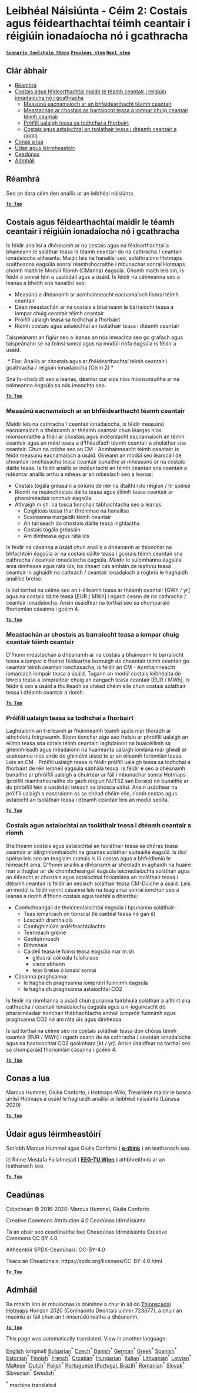 <h1><a class="anchor" id="national-level---step-2--costs-and-potentials-for-district-heating-in-representative-regions-or-cities" href="#national-level---step-2--costs-and-potentials-for-district-heating-in-representative-regions-or-cities"><i class="fa fa-link"></i></a>Leibhéal Náisiúnta - Céim 2: Costais agus féidearthachtaí téimh ceantair i réigiúin ionadaíocha nó i gcathracha</h1><p> <a href="guide-national-level-comprehensive-assessment-eed#part-iii-analysis-of-the-economic-potential-for-efficiency-in-heating-and-cooling_different-steps"><strong><code>Scenario Toolchain Steps</code></strong></a> <a href="step-1-identification-of-different-representative-cases-for-district-heating"><strong><code>Previous step</code></strong></a> <a href="Step-3-Calculation-of-decentral-heat-supply"><strong><code>Next step</code></strong></a><br/></p><h2><a class="anchor" id="table-of-contents" href="#table-of-contents"><i class="fa fa-link"></i></a> Clár ábhair</h2><ul><li> <a href="#introduction">Réamhrá</a></li><li> <a href="#costs-and-potentials-for-district-heating-in-representative-regions-or-cities">Costais agus féidearthachtaí maidir le téamh ceantair i réigiúin ionadaíocha nó i gcathracha</a><ul><li> <a href="#costs-and-potentials-for-district-heating-in-representative-regions-or-cities_economic-assessment-of-the-potential-for-district-heating">Measúnú eacnamaíoch ar an bhféidearthacht téamh ceantair</a></li><li> <a href="#costs-and-potentials-for-district-heating-in-representative-regions-or-cities_estimation-of-costs-for-the-transport-of-excess-heat-to-district-heating-areas">Meastachán ar chostais as barraíocht teasa a iompar chuig ceantair téimh ceantair</a></li><li> <a href="#costs-and-potentials-for-district-heating-in-representative-regions-or-cities_development-of-future-heat-load-profiles">Próifílí ualaigh teasa sa todhchaí a fhorbairt</a></li><li> <a href="#costs-and-potentials-for-district-heating-in-representative-regions-or-cities_calculation-of-costs-and-emissions-of-heat-supply-in-district-heating">Costais agus astaíochtaí an tsoláthair teasa i dtéamh ceantair a ríomh</a></li></ul></li><li> <a href="#how-to-cite">Conas a lua</a></li><li> <a href="#authors-and-reviewers">Údair agus léirmheastóirí</a></li><li> <a href="#license">Ceadúnas</a></li><li> <a href="#acknowledgement">Admháil</a></li></ul><h2><a class="anchor" id="introduction" href="#introduction"><i class="fa fa-link"></i></a> Réamhrá</h2><p> Seo an dara céim den anailís ar an leibhéal náisiúnta.</p><p><ins> <code><strong><a href="#table-of-contents">To Top</a></strong></code></ins></p><h2><a class="anchor" id="costs-and-potentials-for-district-heating-in-representative-regions-or-cities" href="#costs-and-potentials-for-district-heating-in-representative-regions-or-cities"><i class="fa fa-link"></i></a> Costais agus féidearthachtaí maidir le téamh ceantair i réigiúin ionadaíocha nó i gcathracha</h2><p> Is féidir anailísí a dhéanamh ar na costais agus na féidearthachtaí a bhaineann le soláthar teasa le téamh ceantair do na cathracha / ceantair ionadaíocha aitheanta. Maidir leis na hanailísí seo, soláthraíonn Hotmaps sraitheanna éagsúla sonraí réamhshocraithe i mbunachar sonraí Hotmaps chomh maith le Modúil Ríomh (CManna) éagsúla. Chomh maith leis sin, is féidir a sonraí féin a uaslódáil agus a úsáid. Is féidir na céimeanna seo a leanas a bheith sna hanailísí seo:</p><ul><li> Measúnú a dhéanamh ar acmhainneacht eacnamaíoch líonraí téimh ceantair</li><li> Déan meastachán ar na costais a bhaineann le barraíocht teasa a iompar chuig ceantair téimh ceantair</li><li> Próifílí ualaigh teasa sa todhchaí a fhorbairt</li><li> Ríomh costais agus astaíochtaí an tsoláthair teasa i dtéamh ceantair</li></ul><p> Taispeánann an figiúr seo a leanas an nós imeachta seo go grafach agus taispeánann sé na foinsí sonraí agus na modúil ríofa éagsúla is féidir a úsáid.</p><img alt="" src="../images/Hotmaps_ApproachNational_Step2.png"/> * Fíor: Anailís ar chostais agus ar fhéidearthachtaí téimh ceantair i gcathracha / réigiúin ionadaíocha (Céim 2) *<p> Sna fo-chaibidlí seo a leanas, déantar cur síos níos mionsonraithe ar na céimeanna éagsúla sa nós imeachta seo.</p><p><ins> <code><strong><a href="#table-of-contents">To Top</a></strong></code></ins></p><h3><a class="anchor" id="economic-assessment-of-the-potential-for-district-heating" href="#economic-assessment-of-the-potential-for-district-heating"><i class="fa fa-link"></i></a> Measúnú eacnamaíoch ar an bhféidearthacht téamh ceantair</h3><p> Maidir leis na cathracha / ceantair ionadaíocha, is féidir measúnú eacnamaíoch a dhéanamh ar théamh ceantair chun léargas níos mionsonraithe a fháil ar chostais agus indéantacht eacnamaíoch an téimh ceantair agus an méid teasa a d’fhéadfadh téamh ceantair a sholáthar sna ceantair. Chun na críche seo an CM - Acmhainneacht téimh ceantair: is féidir measúnú eacnamaíoch a úsáid. Gineann an modúl seo léarscáil de cheantair ionchasacha teasa ceantair bunaithe ar mheasúnú ar na costais dáilte teasa. Is féidir anailís ar indéantacht an téimh ceantair sna ceantair a ndéantar anailís orthu a mheas ar an mbealach seo a leanas:</p><ul><li> Costais tógála gréasáin a oiriúnú de réir na dtaithí i do réigiún / tír spéise</li><li> Ríomh na meánchostais dáilte teasa agus éilimh teasa ceantair ar pharaiméadair ionchuir éagsúla</li><li> Athraigh m.sh. na tosca tionchair tábhachtacha seo a leanas:<ul><li> Coigilteas teasa thar thréimhse na hanailíse</li><li> Scaireanna margaidh téimh ceantair</li><li> An tairseach do chostais dáilte teasa inghlactha</li><li> Costais tógála gréasáin</li><li> Am dímheasa agus ráta úis</li></ul></li></ul><p> Is féidir na cásanna a úsáid chun anailís a dhéanamh ar thionchar na bhfachtóirí éagsúla ar na costais dáilte teasa i gcórais téimh ceantair sna cathracha / ceantair ionadaíocha éagsúla. Maidir le suíomhanna éagsúla ama dímheasa agus ráta úis, ba cheart cás amháin de leathnú teasa ceantair in aghaidh na cathrach / ceantair ionadaíoch a roghnú le haghaidh anailíse breise.</p><p> Is iad torthaí na céime seo an t-éileamh teasa ar théamh ceantair [GWh / yr] agus na costais dáilte teasa [EUR / MWh] i ngach ceann de na cathracha / ceantair ionadaíocha. Ansin úsáidfear na torthaí seo sa chomparáid fhoriomlán cásanna i gcéim 4.</p><p><ins> <code><strong><a href="#table-of-contents">To Top</a></strong></code></ins></p><h3><a class="anchor" id="estimation-of-costs-for-the-transport-of-excess-heat-to-district-heating-areas" href="#estimation-of-costs-for-the-transport-of-excess-heat-to-district-heating-areas"><i class="fa fa-link"></i></a> Meastachán ar chostais as barraíocht teasa a iompar chuig ceantair téimh ceantair</h3><p> D’fhonn meastachán a dhéanamh ar na costais a bhaineann le barraíocht teasa a iompar ó fhoinsí féideartha lasmuigh de cheantair téimh ceantair go ceantair téimh ceantair ionchasacha, is féidir an CM - Acmhainneacht iomarcach iompair teasa a úsáid. Tugann an modúl costais leibhéalta de bhreis teasa a iompraítear chuig an eangach teasa ceantair [EUR / MWh]. Is féidir é seo a úsáid a thuilleadh sa chéad chéim eile chun costais soláthair teasa i dtéamh ceantair a ríomh.</p><p><ins> <code><strong><a href="#table-of-contents">To Top</a></strong></code></ins></p><h3><a class="anchor" id="development-of-future-heat-load-profiles" href="#development-of-future-heat-load-profiles"><i class="fa fa-link"></i></a> Próifílí ualaigh teasa sa todhchaí a fhorbairt</h3><p> Laghdaíonn an t-éileamh ar fhuinneamh téamh spáis mar thoradh ar athchóiriú foirgneamh. Bíonn tionchar aige seo freisin ar phróifílí ualaigh an éilimh teasa sna córais téimh ceantair: laghdaíonn na buaicéilimh sa gheimhreadh agus méadaíonn na huaireanta ualaigh iomlána mar gheall ar scaireanna níos airde de ghiniúint uisce te ar an éileamh foriomlán teasa. Leis an CM - Próifílí ualaigh teasa is féidir próifílí ualaigh teasa sa todhchaí a fhorbairt de réir leibhéil éagsúla sábhála teasa. Is féidir é seo a dhéanamh bunaithe ar phróifílí ualaigh a chuirtear ar fáil i mbunachar sonraí Hotmaps (próifílí réamhshocraithe do gach réigiún NUTS2 san Eoraip) nó bunaithe ar do phróifílí féin a uaslódáil isteach sa bhosca uirlisí. Ansin úsáidtear na próifílí ualaigh a eascraíonn as sa chéad chéim eile, ríomh costas agus astaíocht an tsoláthair teasa i dtéamh ceantair leis an modúl seolta.</p><p><ins> <code><strong><a href="#table-of-contents">To Top</a></strong></code></ins></p><h3><a class="anchor" id="calculation-of-costs-and-emissions-of-heat-supply-in-district-heating" href="#calculation-of-costs-and-emissions-of-heat-supply-in-district-heating"><i class="fa fa-link"></i></a> Costais agus astaíochtaí an tsoláthair teasa i dtéamh ceantair a ríomh</h3><p> Braitheann costais agus astaíochtaí an tsoláthair teasa sa chóras teasa ceantair ar idirghníomhaíocht na gcumas soláthair suiteáilte éagsúil. Is díol spéise leis seo an teaglaim cumais is lú costas agus a bhfeidhmiú le himeacht ama. D’fhonn anailís a dhéanamh ar sheoladh in aghaidh na huaire mar a thugtar air de chomhcheangail éagsúla teicneolaíochta soláthair agus an éifeacht ar chostais agus astaíochtaí foriomlána an tsoláthair teasa i dtéamh ceantair is féidir an seoladh soláthair teasa CM-Dúiche a úsáid. Leis an modúl is féidir roinnt cásanna leis na teaglamaí sonraí ionchuir seo a leanas a ríomh d’fhonn costais agus tairbhí a dhíorthú:</p><ul><li> Comhcheangail de theicneolaíochtaí éagsúla i bpunanna soláthair:<ul><li> Teas iomarcach ón tionscal (le caidéal teasa nó gan é)</li><li> Loscadh dramhaíola</li><li> Comhghiniúint ardéifeachtúlachta</li><li> Teirmeach gréine</li><li> Geoiteirmeach</li><li> Bithmhais</li><li> Caidéil teasa le foinsí teasa éagsúla mar m.sh.<ul><li> gléasraí cóireála fuíolluisce</li><li> uisce abhann</li><li> teas breise ó ionaid sonraí</li></ul></li></ul></li><li> Cásanna praghsanna:<ul><li> le haghaidh praghsanna iompróirí fuinnimh éagsúla</li><li> le haghaidh praghsanna astaíochtaí CO2</li></ul></li></ul><p> Is féidir na ríomhanna a úsáid chun punanna tairbhiúla soláthair a aithint sna cathracha / ceantair ionadaíocha éagsúla agus a n-íogaireacht do pharaiméadair tionchair thábhachtacha amhail iompróir fuinnimh agus praghsanna CO2 nó am ráta úis agus dímheasa.</p><p> Is iad torthaí na céime seo na costais soláthair teasa don chóras téimh ceantair [EUR / MWh] i ngach ceann de na cathracha / ceantair ionadaíocha agus na hastaíochtaí CO2 gaolmhara [kt / yr]. Ansin úsáidfear na torthaí seo sa chomparáid fhoriomlán cásanna i gcéim 4.</p><p><ins> <code><strong><a href="#table-of-contents">To Top</a></strong></code></ins></p><h2><a class="anchor" id="how-to-cite" href="#how-to-cite"><i class="fa fa-link"></i></a> Conas a lua</h2><p> Marcus Hummel, Giulia Conforto, i Hotmaps-Wiki, Treoirlínte maidir le bosca uirlisí Hotmaps a úsáid le haghaidh anailísí ar leibhéal náisiúnta (Lúnasa 2020)</p><p><ins> <code><strong><a href="#table-of-contents">To Top</a></strong></code></ins></p><h2><a class="anchor" id="authors-and-reviewers" href="#authors-and-reviewers"><i class="fa fa-link"></i></a> Údair agus léirmheastóirí</h2><p> Scríobh Marcus Hummel agus Giulia Conforto ( <strong><a href="https://e-think.ac.at">e-think</a></strong> ) an leathanach seo.</p><p> ☑ Rinne Mostafa Fallahnejad ( <strong><a href="https://eeg.tuwien.ac.at/">EEG-TU Wien</a></strong> ) athbhreithniú ar an leathanach seo.</p><p> <a href="#table-of-contents"><strong><code>To Top</code></strong></a></p><h2><a class="anchor" id="license" href="#license"><i class="fa fa-link"></i></a> Ceadúnas</h2><p> Cóipcheart © 2016-2020: Marcus Hummel, Giulia Conforto</p><p> Creative Commons Attribution 4.0 Ceadúnas Idirnáisiúnta</p><p> Tá an obair seo ceadúnaithe faoi Cheadúnas Idirnáisiúnta Creative Commons CC BY 4.0.</p><p> Aitheantóir SPDX-Ceadúnais: CC-BY-4.0</p><p> Téacs an Cheadúnais: https://spdx.org/licenses/CC-BY-4.0.html</p><p><ins> <code><strong><a href="#table-of-contents">To Top</a></strong></code></ins></p><h2><a class="anchor" id="acknowledgement" href="#acknowledgement"><i class="fa fa-link"></i></a> Admháil</h2><p> Ba mhaith linn ár mbuíochas is doimhne a chur in iúl do <a href="https://www.hotmaps-project.eu">Thionscadal Hotmaps</a> Horizon 2020 (Comhaontú Deontais uimhir 723677), a chuir an maoiniú ar fáil chun an t-imscrúdú reatha a dhéanamh.</p><p><ins> <code><strong><a href="#table-of-contents">To Top</a></strong></code></ins></p>
<!--- THIS IS A SUPER UNIQUE IDENTIFIER -->

This page was automatically translated. View in another language:

[English](../en/Step-2-Costs-and-potentials-for-district-heating-in-representative-regions-or-cities) (original) [Bulgarian](../bg/Step-2-Costs-and-potentials-for-district-heating-in-representative-regions-or-cities)<sup>\*</sup> [Czech](../cs/Step-2-Costs-and-potentials-for-district-heating-in-representative-regions-or-cities)<sup>\*</sup> [Danish](../da/Step-2-Costs-and-potentials-for-district-heating-in-representative-regions-or-cities)<sup>\*</sup> [German](../de/Step-2-Costs-and-potentials-for-district-heating-in-representative-regions-or-cities)<sup>\*</sup> [Greek](../el/Step-2-Costs-and-potentials-for-district-heating-in-representative-regions-or-cities)<sup>\*</sup> [Spanish](../es/Step-2-Costs-and-potentials-for-district-heating-in-representative-regions-or-cities)<sup>\*</sup> [Estonian](../et/Step-2-Costs-and-potentials-for-district-heating-in-representative-regions-or-cities)<sup>\*</sup> [Finnish](../fi/Step-2-Costs-and-potentials-for-district-heating-in-representative-regions-or-cities)<sup>\*</sup> [French](../fr/Step-2-Costs-and-potentials-for-district-heating-in-representative-regions-or-cities)<sup>\*</sup>  [Croatian](../hr/Step-2-Costs-and-potentials-for-district-heating-in-representative-regions-or-cities)<sup>\*</sup> [Hungarian](../hu/Step-2-Costs-and-potentials-for-district-heating-in-representative-regions-or-cities)<sup>\*</sup> [Italian](../it/Step-2-Costs-and-potentials-for-district-heating-in-representative-regions-or-cities)<sup>\*</sup> [Lithuanian](../lt/Step-2-Costs-and-potentials-for-district-heating-in-representative-regions-or-cities)<sup>\*</sup> [Latvian](../lv/Step-2-Costs-and-potentials-for-district-heating-in-representative-regions-or-cities)<sup>\*</sup> [Maltese](../mt/Step-2-Costs-and-potentials-for-district-heating-in-representative-regions-or-cities)<sup>\*</sup> [Dutch](../nl/Step-2-Costs-and-potentials-for-district-heating-in-representative-regions-or-cities)<sup>\*</sup> [Polish](../pl/Step-2-Costs-and-potentials-for-district-heating-in-representative-regions-or-cities)<sup>\*</sup> [Portuguese (Portugal, Brazil)](../pt/Step-2-Costs-and-potentials-for-district-heating-in-representative-regions-or-cities)<sup>\*</sup> [Romanian](../ro/Step-2-Costs-and-potentials-for-district-heating-in-representative-regions-or-cities)<sup>\*</sup> [Slovak](../sk/Step-2-Costs-and-potentials-for-district-heating-in-representative-regions-or-cities)<sup>\*</sup> [Slovenian](../sl/Step-2-Costs-and-potentials-for-district-heating-in-representative-regions-or-cities)<sup>\*</sup> [Swedish](../sv/Step-2-Costs-and-potentials-for-district-heating-in-representative-regions-or-cities)<sup>\*</sup> 

<sup>\*</sup> machine translated
